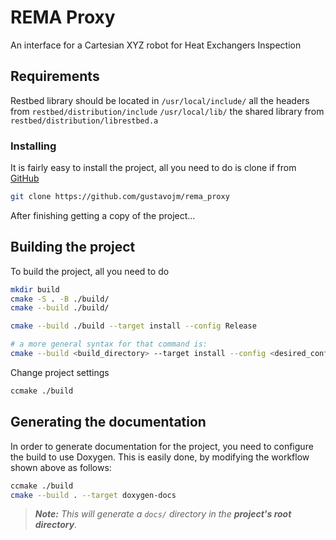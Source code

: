 # REMA Proxy

An interface for a Cartesian XYZ robot for Heat Exchangers Inspection

## Requirements

Restbed library should be located in `/usr/local/include/` all the headers from `restbed/distribution/include`
                                     `/usr/local/lib/` the shared library from `restbed/distribution/librestbed.a`

### Installing

It is fairly easy to install the project, all you need to do is clone if from
[GitHub](https://github.com/gustavojm/rema_proxy)

```bash
git clone https://github.com/gustavojm/rema_proxy
```

After finishing getting a copy of the project...

## Building the project

To build the project, all you need to do

```bash
mkdir build
cmake -S . -B ./build/
cmake --build ./build/
```

```bash
cmake --build ./build --target install --config Release

# a more general syntax for that command is:
cmake --build <build_directory> --target install --config <desired_config>
```

Change project settings  
```bash
ccmake ./build
```


## Generating the documentation

In order to generate documentation for the project, you need to configure the build
to use Doxygen. This is easily done, by modifying the workflow shown above as follows:

```bash
ccmake ./build
cmake --build . --target doxygen-docs
```

> ***Note:*** *This will generate a `docs/` directory in the **project's root directory**.*
